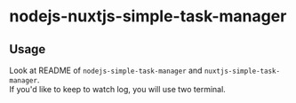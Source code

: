 # nodejs-nuxtjs-simple-task-manager

## Usage
Look at README of `nodejs-simple-task-manager` and `nuxtjs-simple-task-manager`.  
If you'd like to keep to watch log, you will use two terminal.
